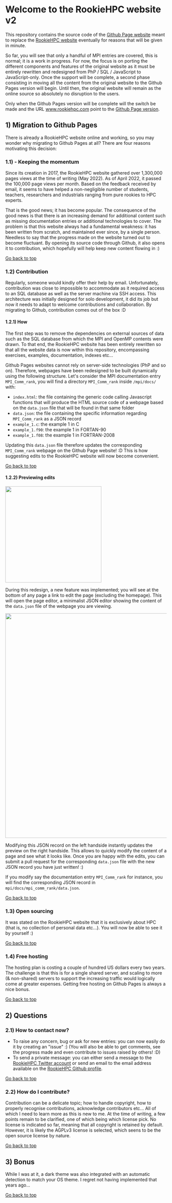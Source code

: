 # Welcome to the RookieHPC website v2 #

This repository contains the source code of the [Github Page website](https://rookiehpc.github.io) meant to replace the [RookieHPC website](https://www.rookiehpc.com) eventually for reasons that will be given in minute.

So far, you will see that only a handful of MPI entries are covered, this is normal; it is a work in progress. For now, the focus is on porting the different components and features of the original website as it must be entirely rewritten and redesigned from PhP / SQL / JavaScript to JavaScript-only. Once the support will be complete, a second phase consisting in moving all the content from the original website to the Github Pages version will begin. Until then, the original website will remain as the online source so absolutely no disruption to the users.

Only when the Github Pages version will be complete will the switch be made and the URL www.rookiehpc.com point to the [Github Page version](https://rookiehpc.github.io).

## 1) Migration to Github Pages ##

There is already a RookieHPC website online and working, so you may wonder why migrating to Github Pages at all? There are four reasons motivating this decision:

### 1.1) - Keeping the momentum ###
Since its creation in 2017, the RookieHPC website gathered over 1,300,000 pages views at the time of writing (May 2022). As of April 2022, it passed the 100,000 page views per month. Based on the feedback received by email, it seems to have helped a non-negligible number of students, teachers, researchers and industrials ranging from pure rookies to HPC experts.

That is the good news; it has become popular. The consequence of the good news is that there is an increasing demand for additional content such as missing documentation entries or additional technologies to cover. The problem is that this website always had a fundamental weakness: it has been written from scratch, and maintained ever since, by a single person. Needless to say that the progress made on the website turned out to become fluctuant. By opening its source code through Github, it also opens it to contribution, which hopefully will help keep new content flowing in :)

[Go back to top](#welcome-to-the-rookiehpc-website-v2)

### 1.2) Contribution ###
Regularly, someone would kindly offer their help by email. Unfortunately, contribution was close to impossible to accommodate as it required access to an SQL database as well as the server machine via SSH access. This architecture was initially designed for solo development, it did its job but now it needs to adapt to welcome contributions and collaboration. By migrating to Github, contribution comes out of the box :D

#### 1.2.1) How ####
The first step was to remove the dependencies on external sources of data such as the SQL database from which the MPI and OpenMP contents were drawn. To that end, the RookieHPC website has been entirely rewritten so that all the website data is now within this repository, encompassing exercises, examples, documentation, indexes etc...

Github Pages websites cannot rely on server-side technologies (PhP and so on). Therefore, webpages have been redesigned to be built dynamically using the following structure. Let's consider the MPI documentation entry `MPI_Comm_rank`, you will find a directory `MPI_Comm_rank` inside `/mpi/docs/` with:

- `index.html`: the file containing the generic code calling Javascript functions that will produce the HTML source code of a webpage based on the `data.json` file that will be found in that same folder
- `data.json`: the file containing the specific information regarding `MPI_Comm_rank` as a JSON record
- `example_1.c`: the example 1 in C
- `example_1.f90`: the example 1 in FORTAN-90
- `example_1.f08`: the example 1 in FORTRAN-2008

Updating this `data.json` file therefore updates the corresponding `MPI_Comm_rank` webpage on the Github Page website! :D This is how suggesting edits to the RookieHPC website will now become convenient.

[Go back to top](#welcome-to-the-rookiehpc-website-v2)

#### 1.2.2) Previewing edits ####
<img src="https://github.com/rookiehpc/rookiehpc.github.io/blob/main/images/EditThisPageLink.png" width="300">

During this redesign, a new feature was implemented; you will see at the bottom of any page a link to edit the page (excluding the homepage). This will open the page editor, a minimalist JSON editor showing the content of the `data.json` file of the webpage you are viewing.

<img src="https://github.com/rookiehpc/rookiehpc.github.io/blob/main/images/LivePreview.png" width="700">

Modifying this JSON record on the left handside instantly updates the preview on the right handside. This allows to quickly modify the content of a page and see what it looks like. Once you are happy with the edits, you can submit a pull request for the corresponding `data.json` file with the new JSON record you have just written! :)

If you modify say the documentation entry `MPI_Comm_rank` for instance, you will find the corresponding JSON record in `mpi/docs/mpi_comm_rank/data.json`. 

[Go back to top](#welcome-to-the-rookiehpc-website-v2)

### 1.3) Open sourcing ###
It was stated on the RookieHPC website that it is exclusively about HPC (that is, no collection of personal data etc...). You will now be able to see it by yourself :)

[Go back to top](#welcome-to-the-rookiehpc-website-v2)

### 1.4) Free hosting ###
The hosting plan is costing a couple of hundred US dollars every two years. The challenge is that this is for a single shared server, and scaling to more (& non-shared) servers to support the increasing traffic would logically come at greater expenses. Getting free hosting on Github Pages is always a nice bonus.

[Go back to top](#welcome-to-the-rookiehpc-website-v2)

## 2) Questions ##
### 2.1) How to contact now? ###
* To raise any concern, bug or ask for new entries: you can now easily do it by creating an "issue" :) (You will also be able to get comments, see the progress made and even contribute to issues raised by others! :D)
* To send a private message: you can either send a message to the [RookieHPC Twitter account](https://twitter.com/rookiehpc) or send an email to the email address available on the [RookieHPC Github profile](https://github.com/rookiehpc).

[Go back to top](#welcome-to-the-rookiehpc-website-v2)

### 2.2) How do I contribute? ###
Contribution can be a delicate topic; how to handle copyright, how to properly recognise contributions, acknowledge contributors etc... All of which I need to learn more as this is new to me. At the time of writing, a few points remain to be clarified, one of which being which license pick. No license is indicated so far, meaning that all copyright is retained by default. However, it is likely the AGPLv3 license is selected, which seens to be the open source license by nature.

[Go back to top](#welcome-to-the-rookiehpc-website-v2)

## 3) Bonus ##
While I was at it, a dark theme was also integrated with an automatic detection to match your OS theme. I regret not having implemented that years ago...

[Go back to top](#welcome-to-the-rookiehpc-website-v2)
